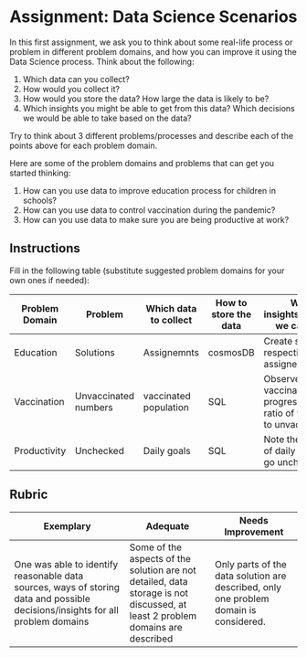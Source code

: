 # Assignment: Data Science Scenarios

In this first assignment, we ask you to think about some real-life process or problem in different problem domains, and how you can improve it using the Data Science process. Think about the following:

1. Which data can you collect?
1. How would you collect it?
1. How would you store the data? How large the data is likely to be?
1. Which insights you might be able to get from this data? Which decisions we would be able to take based on the data?

Try to think about 3 different problems/processes and describe each of the points above for each problem domain.

Here are some of the problem domains and problems that can get you started thinking:

1. How can you use data to improve education process for children in schools?
1. How can you use data to control vaccination during the pandemic?
1. How can you use data to make sure you are being productive at work?
## Instructions

Fill in the following table (substitute suggested problem domains for your own ones if needed):

| Problem Domain | Problem | Which data to collect | How to store the data | Which insights/decisions we can make | 
|----------------|---------|-----------------------|-----------------------|--------------------------------------|
| Education | Solutions | Assignemnts | cosmosDB | Create solutions respective to the assignemnt |
| Vaccination | Unvaccinated numbers | vaccinated population | SQL | Observe the vaccination progress in the ratio of vaccinated to unvaccinated |
| Productivity | Unchecked | Daily goals | SQL | Note the average of daily goals that go unchecked |

## Rubric

Exemplary | Adequate | Needs Improvement
--- | --- | -- |
One was able to identify reasonable data sources, ways of storing data and possible decisions/insights for all problem domains | Some of the aspects of the solution are not detailed, data storage is not discussed, at least 2 problem domains are described | Only parts of the data solution are described, only one problem domain is considered.
